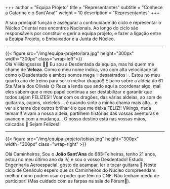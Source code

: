 +++
author = "Equipa Projeto"
title = "Representantes"
subtitle = "Conhece a Catarina e o Sant'Ana!"
weight = 10
description = "Representantes"
+++

A sua principal função é assegurar a continuidade do ciclo e representar o Núcleo Oriental nos encontros Nacionais.
Ao longo do ciclo são responsáveis por constituir e gerir a equipa projeto, e fazer a ligação entre a Equipa Projeto, o Embaixador e a Junta de Núcleo.

---
<!--more-->

{{< figure src="/img/equipa-projeto/lara.jpg" height="300px" width="300px" class="wrap-left">}}
​  
​
Olá Viiiikingsssss 🤘🏼
Eu sou a Desdentada da equipa, mas há quem me chame de **Veloza**.
Como o meu nome indica, voo com alta velocidade tal como o Desdentado e ambos somos mega ✨desastrados✨.
Estou no meu quarto ano de treino para ser o melhor dragão!! E pairo sobre a aldeia do 61 Sta.Maria dos Olivais 🌞
Reza a lenda que ando aqui a coordenar algo, mal eles sabem que o meu papel continua a ser destabilizar e garantir que todos sejam FELIZES!!
Voar com os dragões, das várias aldeias, ao som de guitarras, cajons, ukeleles … é quando sinto a minha chama mais alta… e ver a chama dos outros brilhar é o que me deixa FELIZ!!
Vikings, nada temam!! Vivam a nossa aldeia, partilhem histórias das vossas aventuras e avancem com a mudança… O nosso destino está nas vossas mãos, calcadas 🤭
Sejam Felizes!!



---

{{< figure src="/img/equipa-projeto/tobias.jpg" height="300px" width="300px" class="wrap-right" >}}
​

Olá Caminheiros,
Sou o **João Sant'Ana** do 683-Telheiras, tenho 21 anos, estou no meu último ano da IV, e sou o vosso Desdentado! Estudo Engenharia Aeroespacial, gosto de acampar, ler e tocar guitarra 🤘
Neste ciclo de Cenáculo espero que os Caminheiros do Núcleo compreendam melhor como podem usar o poder que têm no CNE. Não tenham medo de participar! (Mas cuidado com as farpas na sala de Fórum👀).

